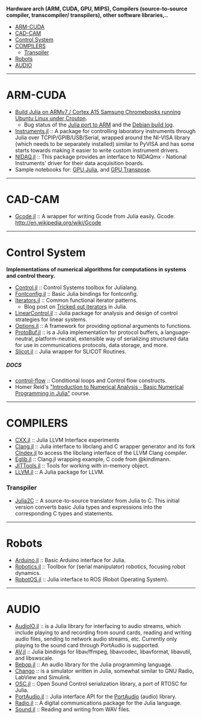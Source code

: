**Hardware arch (ARM, CUDA, GPU, MIPS), Compilers (source-to-source compiler, transcompiler/ transpilers), other software libraries,..**

+ [ARM-CUDA](#arm-cuda)
+ [CAD-CAM](#cad-cam)
+ [Control System](#control-system)
+ [COMPILERS](#compilers)
   - [Transpiler](#transpiler)
+ [Robots](#robots)
+ [AUDIO](#audio)

----

# ARM-CUDA
+ [Build Julia on ARMv7 / Cortex A15 Samsung Chromebooks running Ubuntu Linux under Crouton](https://github.com/JuliaLang/julia/blob/master/README.arm.md).
   - Bug status of the [Julia port to ARM](https://github.com/JuliaLang/julia/issues/3134) and the [Debian build log](https://buildd.debian.org/status/fetch.php?pkg=julia&arch=armhf&ver=0.1.2%2Bdfsg-3&stamp=1368675598).
+ [Instruments.jl](https://github.com/BBN-Q/Instruments.jl) :: A package for controlling laboratory instruments through Julia over TCPIP/GPIB/USB/Serial, wrapped around the NI-VISA library (which needs to be separately installed) similar to PyVISA and has some starts towards making it easier to write custom instrument drivers. 
+ [NIDAQ.jl](https://github.com/JaneliaSciComp/NIDAQ.jl) :: This package provides an interface to NIDAQmx - National Instruments' driver for their data acquisition boards.
+ Sample notebooks for: [GPU Julia](http://nbviewer.ipython.org/7436359), and [GPU Transpose](http://nbviewer.ipython.org/7436439).

----

# CAD-CAM
+ [Gcode.jl](https://github.com/sjkelly/Gcode.jl) :: A wrapper for writing Gcode from Julia easily. Gcode: http://en.wikipedia.org/wiki/Gcode

----

# Control System
**Implementations of numerical algorithms for computations in systems and control theory.**
- [Control.jl](https://github.com/jcrist/Control.jl) :: Control Systems toolbox for Julialang.
- [Fontconfig.jl](https://github.com/dcjones/Fontconfig.jl) :: Basic Julia bindings for fontconfig.
- [Iterators.jl](https://github.com/JuliaLang/Iterators.jl) :: Common functional iterator patterns.
   - Blog post on [Tricked out iterators](http://slendermeans.org/julia-iterators.html) in Julia.
- [LinearControl.jl](https://github.com/jemofthewest/LinearControl.jl) :: Julia package for analysis and design of control strategies for linear systems.
- [Options.jl](https://github.com/JuliaLang/Options.jl) :: A framework for providing optional arguments to functions.
- [ProtoBuf.jl](https://github.com/tanmaykm/ProtoBuf.jl) :: is a Julia implementation for protocol buffers, a language-neutral, platform-neutral, extensible way of serializing structured data for use in communications protocols, data storage, and more.
- [Slicot.jl](https://github.com/jcrist/Slicot.jl) :: Julia wrapper for SLICOT Routines.

##### DOCS
   - [control-flow](http://docs.julialang.org/en/latest/manual/control-flow/) :: Conditional loops and Control flow constructs.
   - Homer Reid's ["Introduction to Numerical Analysis - Basic Numerical Programming in Julia"](http://homerreid.dyndns.org/teaching/18.330/#ProblemSets) course.

----

# COMPILERS
- [CXX.jl](https://github.com/Keno/CXX.jl) :: Julia LLVM Interface experiments
- [Clang.jl](https://github.com/ihnorton/Clang.jl) :: Julia interface to libclang and C wrapper generator and its fork [CIndex.jl](https://github.com/vtjnash/CIndex.jl) to access the libclang interface of the LLVM Clang compiler.
- [Eglib.jl](https://github.com/ihnorton/Eglib.jl) :: Clang.jl wrapping example, C code from @kindlmann.
- [JITTools.jl](https://github.com/loladiro/JITTools.jl) :: Tools for working with in-memory object. 
- [LLVM.jl](https://github.com/jakebolewski/LLVM.jl) :: A Julia package for LLVM.

### Transpiler
* [Julia2C](https://github.com/IntelLabs/julia/tree/j2c) :: A source-to-source translator from Julia to C. This initial version converts basic Julia types and expressions into the corresponding C types and statements.

----

# Robots
- [Arduino.jl](https://github.com/rennis250/Arduino.jl) :: Basic Arduino interface for Julia.
- [Robotics.jl](https://github.com/cdsousa/Robotics.jl) :: Toolbox for (serial manipulator) robotics, focusing robot dynamics.
- [RobotOS.jl](https://github.com/phobon/RobotOS.jl) :: Julia interface to ROS (Robot Operating System).

----

# AUDIO
- [AudioIO.jl](https://github.com/ssfrr/AudioIO.jl) :: is a Julia library for interfacing to audio streams, which include playing to and recording from sound cards, reading and writing audio files, sending to network audio streams, etc. Currently only playing to the sound card through PortAudio is supported.
- [AV.jl](https://github.com/kmsquire/AV.jl) :: Julia bindings for libav/ffmpeg, libavcodec, libavformat, libavutil, and libswscale.
- [Bebop.jl](https://github.com/zhemao/Bebop.jl) :: An audio library for the Julia programming language.
- [Chango](https://bitbucket.org/mbaz/chango) :: is a simulator written in Julia, somewhat similar to GNU Radio, LabView and Simulink.
- [OSC.jl](https://github.com/fundamental/OSC.jl) :: Open Sound Control serialization library, a port of RTOSC for Julia.
- [PortAudio.jl](https://github.com/ssfrr/PortAudio.jl) :: Julia interface API for the [PortAudio](http://en.wikipedia.org/wiki/PortAudio) (audio) library.
- [Radio.jl](https://github.com/JayKickliter/Radio.jl) :: A digital communications package for the Julia language.
- [Sound.jl](https://github.com/JuliaLang/Sound.jl) :: Reading and writing from WAV files.

